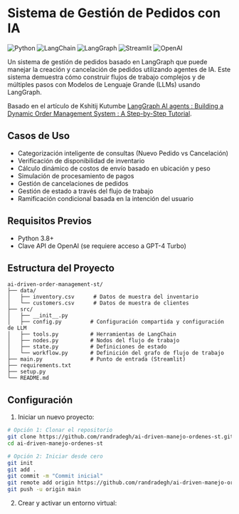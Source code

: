 # Sistema de Gestión de Pedidos con IA

![Python](https://img.shields.io/badge/python-3.8+-blue.svg)
![LangChain](https://img.shields.io/badge/🦜_LangChain-0.1.0-blue.svg)
![LangGraph](https://img.shields.io/badge/🔄_LangGraph-0.0.15-green.svg)
![Streamlit](https://img.shields.io/badge/Streamlit-1.32.0-red.svg)
![OpenAI](https://img.shields.io/badge/OpenAI_GPT--4-turbo-orange.svg)

Un sistema de gestión de pedidos basado en LangGraph que puede manejar la creación y cancelación de pedidos utilizando agentes de IA. Este sistema demuestra cómo construir flujos de trabajo complejos y de múltiples pasos con Modelos de Lenguaje Grande (LLMs) usando LangGraph.

Basado en el artículo de Kshitij Kutumbe [LangGraph AI agents : Building a Dynamic Order Management System : A Step-by-Step Tutorial](https://ai.gopubby.com/langgraph-building-a-dynamic-order-management-system-a-step-by-step-tutorial-0be56854fc91).

## Casos de Uso

- Categorización inteligente de consultas (Nuevo Pedido vs Cancelación)
- Verificación de disponibilidad de inventario
- Cálculo dinámico de costos de envío basado en ubicación y peso
- Simulación de procesamiento de pagos
- Gestión de cancelaciones de pedidos
- Gestión de estado a través del flujo de trabajo
- Ramificación condicional basada en la intención del usuario

## Requisitos Previos

- Python 3.8+
- Clave API de OpenAI (se requiere acceso a GPT-4 Turbo)

## Estructura del Proyecto

```
ai-driven-order-management-st/
├── data/
│   ├── inventory.csv      # Datos de muestra del inventario
│   └── customers.csv      # Datos de muestra de clientes
├── src/
│   ├── __init__.py
│   ├── config.py         # Configuración compartida y configuración de LLM
│   ├── tools.py          # Herramientas de LangChain
│   ├── nodes.py          # Nodos del flujo de trabajo
│   ├── state.py          # Definiciones de estado
│   └── workflow.py       # Definición del grafo de flujo de trabajo
├── main.py               # Punto de entrada (Streamlit)
├── requirements.txt
├── setup.py
└── README.md
```

## Configuración

1. Iniciar un nuevo proyecto:
```bash
# Opción 1: Clonar el repositorio
git clone https://github.com/randradegh/ai-driven-manejo-ordenes-st.git
cd ai-driven-manejo-ordenes-st

# Opción 2: Iniciar desde cero
git init
git add .
git commit -m "Commit inicial"
git remote add origin https://github.com/randradegh/ai-driven-manejo-ordenes-st.git
git push -u origin main
```

2. Crear y activar un entorno virtual:
```
